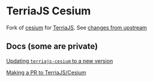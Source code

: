 # TerriaJS Cesium

Fork of [cesium](https://github.com/CesiumGS/Cesium) for [TerriaJS](https://github.com/TerriaJS/terriajs). See [changes from upstream](changes-from-upstream.md)

## Docs (some are private)

[Updating `terriajs-cesium` to a new version](https://github.com/TerriaJS/handbook/blob/main/DeveloperGuides/UpdatingTerriaJSCesium.md)

[Making a PR to TerriaJS/Cesium](https://github.com/TerriaJS/handbook/blob/main/DeveloperGuides/PR-to-Cesium.md)
